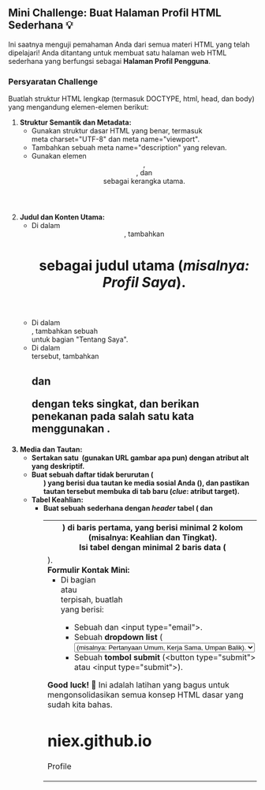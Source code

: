 ## Mini Challenge: Buat Halaman Profil HTML Sederhana 💡

Ini saatnya menguji pemahaman Anda dari semua materi HTML yang telah dipelajari! Anda ditantang untuk membuat satu halaman web HTML sederhana yang berfungsi sebagai **Halaman Profil Pengguna**.

### Persyaratan Challenge

Buatlah struktur HTML lengkap (termasuk DOCTYPE, html, head, dan body) yang mengandung elemen-elemen berikut:

1. **Struktur Semantik dan Metadata:**
    - Gunakan struktur dasar HTML yang benar, termasuk meta charset="UTF-8" dan meta name="viewport".
    - Tambahkan sebuah meta name="description" yang relevan.
    - Gunakan elemen <header>, <main>, dan <footer> sebagai kerangka utama.
2. **Judul dan Konten Utama:**
    - Di dalam <header>, tambahkan <h1> sebagai judul utama (*misalnya: Profil Saya*).
    - Di dalam <main>, tambahkan sebuah <section> untuk bagian "Tentang Saya".
    - Di dalam <section> tersebut, tambahkan <h2> dan <p> dengan teks singkat, dan berikan penekanan pada salah satu kata menggunakan <strong>.
3. **Media dan Tautan:**
    - Sertakan satu <img> (gunakan URL gambar apa pun) dengan atribut alt yang deskriptif.
    - Buat sebuah daftar tidak berurutan (<ul>) yang berisi dua tautan ke media sosial Anda (<a>), dan pastikan tautan tersebut **membuka di tab baru** (*clue*: atribut target).
4. **Tabel Keahlian:**
    - Buat sebuah <table> sederhana dengan *header* tabel (<th>) di baris pertama, yang berisi minimal 2 kolom (misalnya: **Keahlian** dan **Tingkat**).
    - Isi tabel dengan minimal 2 baris data (<tr> dan <td>).
5. **Formulir Kontak Mini:**
    - Di bagian <footer> atau <section> terpisah, buatlah <form> yang berisi:
        - Sebuah <label> dan <input type="email">.
        - Sebuah **dropdown list** (<select>) untuk memilih "Tujuan Kontak" dengan minimal 3 <option> (misalnya: *Pertanyaan Umum, Kerja Sama, Umpan Balik*).
        - Sebuah **tombol submit** (<button type="submit"> atau <input type="submit">).

**Good luck!** 🎉 Ini adalah latihan yang bagus untuk mengonsolidasikan semua konsep HTML dasar yang sudah kita bahas.

# niex.github.io
Profile
